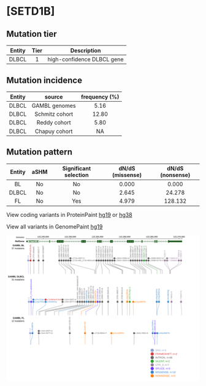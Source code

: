 # [SETD1B]

## Mutation tier

|Entity|Tier|Description               |
|:------:|:----:|--------------------------|
|DLBCL |1   |high-confidence DLBCL gene|
## Mutation incidence

|Entity|source        |frequency (%)|
|:------:|:--------------:|:-------------:|
|DLBCL |GAMBL genomes | 5.16        |
|DLBCL |Schmitz cohort|12.80        |
|DLBCL |Reddy cohort  | 5.80        |
|DLBCL |Chapuy cohort |   NA        |

## Mutation pattern

|Entity|aSHM|Significant selection|dN/dS (missense)|dN/dS (nonsense)|
|:------:|:----:|:---------------------:|:----------------:|:----------------:|
|BL    |No  |No                   |0.000           |  0.000         |
|DLBCL |No  |No                   |2.645           | 24.278         |
|FL    |No  |Yes                  |4.979           |128.132         |



View coding variants in ProteinPaint [hg19](https://www.bcgsc.ca/downloads/morinlab/GAMBL/test/genes/SETD1B_protein.html)  or [hg38](https://www.bcgsc.ca/downloads/morinlab/GAMBL/test/genes/SETD1B_protein_hg38.html)

View all variants in GenomePaint [hg19](https://www.bcgsc.ca/downloads/morinlab/GAMBL/test/genes/SETD1B.html)

![image](images/proteinpaint/SETD1B.svg)
